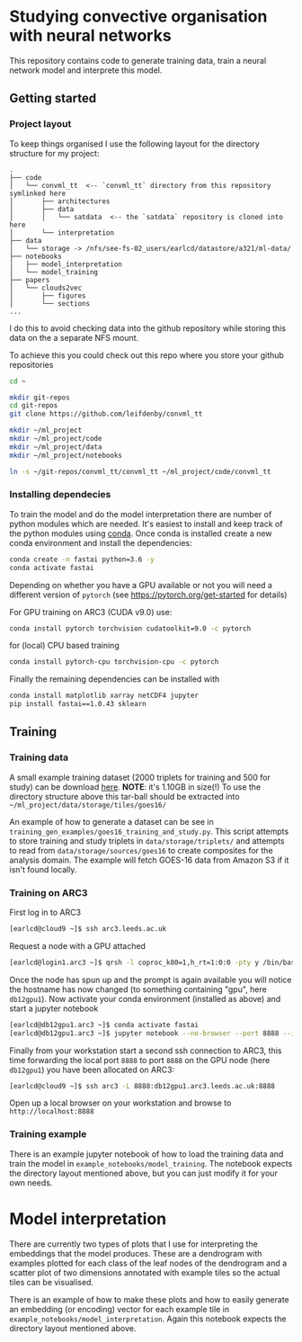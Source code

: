 # Studying convective organisation with neural networks

This repository contains code to generate training data, train a neural network
model and interprete this model. 

## Getting started

### Project layout

To keep things organised I use the following layout for the directory structure
for my project:

```
.
├── code
│   └── convml_tt  <-- `convml_tt` directory from this repository symlinked here
│       ├── architectures
│       ├── data
│       │   └── satdata  <-- the `satdata` repository is cloned into here
│       └── interpretation
├── data
│   └── storage -> /nfs/see-fs-02_users/earlcd/datastore/a321/ml-data/
├── notebooks
│   ├── model_interpretation
│   └── model_training
├── papers
│   └── clouds2vec
│       ├── figures
│       └── sections
...
```

I do this to avoid checking data into the github repository while storing this
data on the a separate NFS mount.

To achieve this you could check out this repo where you store your github
repositories

```bash
cd ~

mkdir git-repos
cd git-repos
git clone https://github.com/leifdenby/convml_tt

mkdir ~/ml_project
mkdir ~/ml_project/code
mkdir ~/ml_project/data
mkdir ~/ml_project/notebooks

ln -s ~/git-repos/convml_tt/convml_tt ~/ml_project/code/convml_tt
```

### Installing dependecies

To train the model and do the model interpretation there are number of python
modules which are needed. It's easiest to install and keep track of the python
modules using [conda](https://www.anaconda.com/distribution/). Once conda is
installed create a new conda environment and install the dependencies:

```bash
conda create -n fastai python=3.6 -y
conda activate fastai
```

Depending on whether you have a GPU available or not you will need a different
version of `pytorch` (see https://pytorch.org/get-started for details)

For GPU training on ARC3 (CUDA v9.0) use:

```bash
conda install pytorch torchvision cudatoolkit=9.0 -c pytorch
```

for (local) CPU based training

```bash
conda install pytorch-cpu torchvision-cpu -c pytorch
```

Finally the remaining dependencies can be installed with

```bash
conda install matplotlib xarray netCDF4 jupyter
pip install fastai==1.0.43 sklearn
```

## Training

### Training data

A small example training dataset (2000 triplets for training and 500 for study)
can be download
[here](https://leeds365-my.sharepoint.com/:u:/g/personal/earlcd_leeds_ac_uk/Ee-_nQExD9VCpWYEj8oBA1UBQ0XA6X8GlrXNdBVNe06jQg?e=s1cEBY).
**NOTE**: it's 1.10GB in size(!) To use the directory structure above this
tar-ball should be extracted into `~/ml_project/data/storage/tiles/goes16/`

An example of how to generate a dataset can be see in
`training_gen_examples/goes16_training_and_study.py`. This script attempts to
store training and study triplets in `data/storage/triplets/` and attempts to
read from `data/storage/sources/goes16` to create composites for the analysis
domain. The example will fetch GOES-16 data from Amazon S3 if it isn't found
locally.


### Training on ARC3

First log in to ARC3

```bash
[earlcd@cloud9 ~]$ ssh arc3.leeds.ac.uk
```

Request a node with a GPU attached

```bash
[earlcd@login1.arc3 ~]$ qrsh -l coproc_k80=1,h_rt=1:0:0 -pty y /bin/bash -i
```

Once the node has spun up and the prompt is again available you will notice the
hostname has now changed (to something containing "gpu", here `db12gpu1`). Now
activate your conda environment (installed as above) and start a jupyter
notebook

```bash
[earlcd@db12gpu1.arc3 ~]$ conda activate fastai
[earlcd@db12gpu1.arc3 ~]$ jupyter notebook --no-browser --port 8888 --ip=0.0.0.0
```

Finally from your workstation start a second ssh connection to ARC3, this time
forwarding the local port `8888` to port `8888` on the GPU node (here
`db12gpu1`) you have been allocated on ARC3:

```bash
[earlcd@cloud9 ~]$ ssh arc3 -L 8888:db12gpu1.arc3.leeds.ac.uk:8888
```

Open up a local browser on your workstation and browse to
`http://localhost:8888`

### Training example

There is an example jupyter notebook of how to load the training data and train
the model in `example_notebooks/model_training`. The notebook expects the
directory layout mentioned above, but you can just modify it for your own
needs.

# Model interpretation

There are currently two types of plots that I use for interpreting the
embeddings that the model produces. These are a dendrogram with examples
plotted for each class of the leaf nodes of the dendrogram and a scatter plot
of two dimensions annotated with example tiles so the actual tiles can be
visualised.

There is an example of how to make these plots and how to easily generate an
embedding (or encoding) vector for each example tile in
`example_notebooks/model_interpretation`. Again this notebook expects the
directory layout mentioned above.
